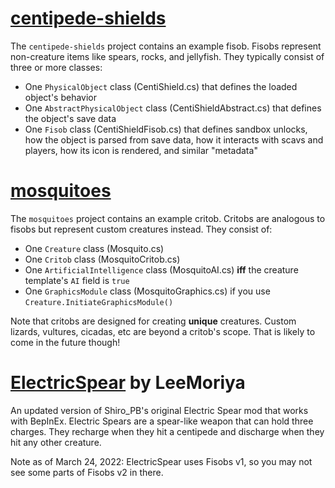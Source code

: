 # [centipede-shields](centipede-shields)
The `centipede-shields` project contains an example fisob. Fisobs represent non-creature items like spears, rocks, and jellyfish. They typically consist of three or more classes:
- One `PhysicalObject` class (CentiShield.cs) that defines the loaded object's behavior
- One `AbstractPhysicalObject` class (CentiShieldAbstract.cs) that defines the object's save data
- One `Fisob` class (CentiShieldFisob.cs) that defines sandbox unlocks, how the object is parsed from save data, how it interacts with scavs and players, how its icon is rendered, and similar "metadata"

# [mosquitoes](mosquitoes)
The `mosquitoes` project contains an example critob. Critobs are analogous to fisobs but represent custom creatures instead. They consist of:
- One `Creature` class (Mosquito.cs)
- One `Critob` class (MosquitoCritob.cs)
- One `ArtificialIntelligence` class (MosquitoAI.cs) **iff** the creature template's `AI` field is `true`
- One `GraphicsModule` class (MosquitoGraphics.cs) if you use `Creature.InitiateGraphicsModule()`

Note that critobs are designed for creating **unique** creatures. Custom lizards, vultures, cicadas, etc are beyond a critob's scope. That is likely to come in the future though!

# [ElectricSpear](https://github.com/LeeMoriya/ElectricSpear) by LeeMoriya
An updated version of Shiro_PB's original Electric Spear mod that works with BepInEx. Electric Spears are a spear-like weapon that can hold three charges. They recharge when they hit a centipede and discharge when they hit any other creature.

Note as of March 24, 2022: ElectricSpear uses Fisobs v1, so you may not see some parts of Fisobs v2 in there.
